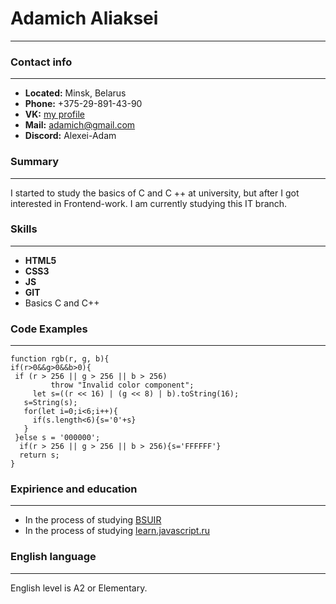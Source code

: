 # Adamich Aliaksei
---
### Contact info
---
  * __Located:__  Minsk, Belarus
  * __Phone:__ +375-29-891-43-90 
  * __VK:__ [my profile][1]
  * __Mail:__ adamich@gmail.com
  * __Discord:__ Alexei-Adam
  ### Summary
---

I started to study the basics of C and C ++ at university, 
but after I got interested in Frontend-work. I am currently 
studying this IT branch.
### Skills
---
* __HTML5__
* __CSS3__
* __JS__
* __GIT__ 
* Basics C and C++

### Code Examples
---
```
function rgb(r, g, b){
if(r>0&&g>0&&b>0){
 if (r > 256 || g > 256 || b > 256)
         throw "Invalid color component";
     let s=((r << 16) | (g << 8) | b).toString(16); 
   s=String(s);
   for(let i=0;i<6;i++){
     if(s.length<6){s='0'+s}
   }
 }else s = '000000';
  if(r > 256 || g > 256 || b > 256){s='FFFFFF'}
  return s;
}
```
### Expirience and education
---
* In the process of studying [BSUIR][3]
* In the process of studying [learn.javascript.ru][2]

### English language
---

English level is A2 or Elementary.


[1]: https://vk.com/id441508554
[2]: https://learn.javascript.ru
[3]: https://www.bsuir.by/


